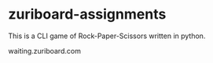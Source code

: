# zuriboard-assignments
This is a CLI game of Rock-Paper-Scissors
written in python.

waiting.zuriboard.com
